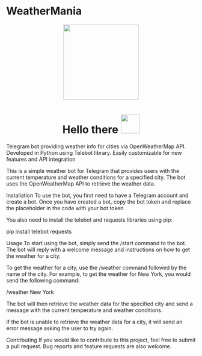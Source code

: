# WeatherMania
<div id="header" align="center">
  <img src="https://media.tenor.com/G-j8W1JlfXoAAAAi/weather-cloudy.gif" width="200"/>
</div>
<div id="badges" align="center">
<h1>
 Hello there

  <img src="https://media.tenor.com/znmQl_Of2AAAAAAi/pepe-jedi-pablojedi.gif" width="50px"/>
</h1>
</div>

Telegram bot providing weather info for cities via OpenWeatherMap API. Developed in Python using Telebot library. Easily customizable for new features and API integration

This is a simple weather bot for Telegram that provides users with the current temperature and weather conditions for a specified city. The bot uses the OpenWeatherMap API to retrieve the weather data.

Installation
To use the bot, you first need to have a Telegram account and create a bot. Once you have created a bot, copy the bot token and replace the placeholder in the code with your bot token.

You also need to install the telebot and requests libraries using pip:

pip install telebot requests

Usage
To start using the bot, simply send the /start command to the bot. The bot will reply with a welcome message and instructions on how to get the weather for a city.

To get the weather for a city, use the /weather command followed by the name of the city. For example, to get the weather for New York, you would send the following command:

/weather New York

The bot will then retrieve the weather data for the specified city and send a message with the current temperature and weather conditions.

If the bot is unable to retrieve the weather data for a city, it will send an error message asking the user to try again.

Contributing
If you would like to contribute to this project, feel free to submit a pull request. Bug reports and feature requests are also welcome.

